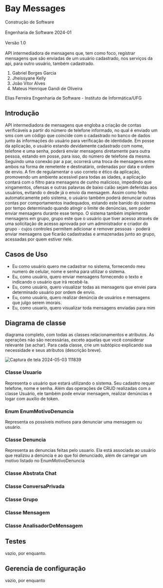 # Bay Messages
Construção de Software<br></br>
Engenharia de Software
2024-01<br></br>
Versão 1.0<br></br>
API intermediadora de mensagens que, tem como foco, registrar mensagens que são enviadas de um usuário cadastrado, nos serviços da api, para outro usuário, também cadastrado.

1. Gabriel Borges Garcia
2. Jheissyane Kelly
3. João Vitor Alves
4. Mateus Henrique Gandi de Oliveira

Elias Ferreira
Engenharia de Software - Instituto de Informática/UFG

## Introdução
API intermediadora de mensagens que engloba a criação de contas verificáveis a partir do número de telefone informado, no qual é enviado um sms com um código que coincide com o cadastrado no banco de dados junto às informações do usuário para verificação de identidade. Em posse da aplicação, o usuário estando devidamente cadastrado com nome, telefone e uma senha, poderá enviar mensagens diretamente para outra pessoa, estando em posse, para isso, do número de telefone da mesma. Seguindo uma conexão par a par, ocorrerá uma troca de mensagens entre ambos na forma de remetente e destinatário, ordenadas por data e ordem de envio.
A fim de regulamentar o uso correto e ético da aplicação, promovendo um ambiente acessível para todas as idades, a aplicação contará com o filtro para mensagens de cunho malicioso, impedindo que xingamentos, ofensas e outras palavras de baixo calão sejam deferidas aos usuários, evitando o desde já o envio da mensagem. Assim como feito automaticamente pelo sistema, o usuário também poderá denunciar outras contas por comportamentos inadequados, estando este banido do sistema por tempo determinado quando atingir o limite de denúncias, sem poder enviar mensagens durante esse tempo.
O sistema também implementa mensagens em grupo, grupo este que o usuário que tiver acesso através de uma solicitação de acesso aprovada por um  administrador e criador do grupo - cujos controles permitem adicionar e remover pessoas - poderá enviar mensagens que ficarão cadastradas e armazenadas junto ao grupo, acessadas por quem estiver nele.


## Casos de Uso
*  Eu como usuário quero me cadastrar no sistema, fornecendo meu numero de celular, nome e senha para utilizar o sistema.
*	Eu, como usuário, quero enviar mensagens fornecendo o texto e indicando o usuário que irá recebê-la.
*	Eu, como usuário, quero visualizar todas as mensagens que enviei para determinado usuário por ordem de envio.
*	Eu, como usuário, quero realizar denúncia de usuários e mensagens que julgo serem imorais.
* Eu, como usuario, quero visualizar toda mensagens enviadas para mim

## Diagrama de classe
diagrama completo, com todas as classes relacionamentos e atributos. As operações não são necessárias, exceto aquelas que você considerar relevante (se achar). Para cada classe, crie um subtópico explicando sua necessidade e seus atributos (descrição breve). 

![Captura de tela 2024-05-03 111839](https://github.com/KonoJoao/Bay-Messages/assets/76479617/b30fd270-8a9d-49a8-b8a8-b9061390ab61)
### Classe Usuario
Representa o usuário que estará utilizando o sistema. Seu cadastro requer telefone, nome e senha. Além das operações de CRUD realizadas com a classe Usuário, ele também pode enviar mensagem, realizar denúncias e logar com auxílio de token.

### Enum EnumMotivoDenuncia
Representa os possíveis motivos para denunciar uma mensagem ou usuário.

### Classe Denuncia
Representa as denuncias feitas pelo usuario. Ela está associada ao usuário que realizou a denúncia e ao que foi denunciado, além de carregar um motivo listado no EnumMotivoDenuncia

### Classe Abstrata Chat

### Classe ConversaPrivada

### Classe Grupo

### Classe Mensagem

### Classe AnalisadorDeMensagem

## Testes
vazio, por enquanto.
## Gerencia de configuração
vazio, por enquanto
